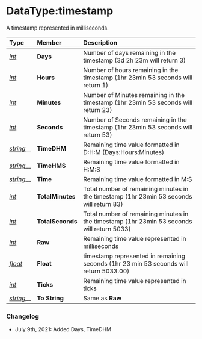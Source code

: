 # DataType:timestamp

A timestamp represented in milliseconds.

| **Type** | **Member** | **Description** |
| :--- | :--- | :--- |
| [_int_](datatype-int.md) | **Days** | Number of days remaining in the timestamp \(3d 2h 23m will return 3\) |
| [_int_](datatype-int.md) | **Hours** | Number of hours remaining in the timestamp \(1hr 23min 53 seconds will return 1\) |
| [_int_](datatype-int.md) | **Minutes** | Number of Minutes remaining in the timestamp \(1hr 23min 53 seconds will return 23\) |
| [_int_](datatype-int.md) | **Seconds** | Number of Seconds remaining in the timestamp \(1hr 23min 53 seconds will return 53\) |
| [_string_](datatype-string.md)\_\_ | **TimeDHM** | Remaining time value formatted in D:H:M \(Days:Hours:Minutes\) |
| [_string_](datatype-string.md)\_\_ | **TimeHMS** | Remaining time value formatted in H:M:S |
| [_string_](datatype-string.md)\_\_ | **Time** | Remaining time value formatted in M:S |
| [_int_](datatype-int.md) | **TotalMinutes** | Total number of remaining minutes in the timestamp \(1hr 23min 53 seconds will return 83\) |
| [_int_](datatype-int.md) | **TotalSeconds** | Total number of remaining minutes in the timestamp \(1hr 23min 53 seconds will return 5033\) |
| [_int_](datatype-int.md) | **Raw** | Remaining time value represented in milliseconds |
| [_float_](datatype-float.md) | **Float** | timestamp represented in remaining seconds \(1hr 23 min 53 seconds will return 5033.00\) |
| [_int_](datatype-int.md) | **Ticks** | Remaining time value represented in ticks |
| [_string_](datatype-string.md)\_\_ | **To String** | Same as **Raw** |



### Changelog

* July 9th, 2021: Added Days, TimeDHM


